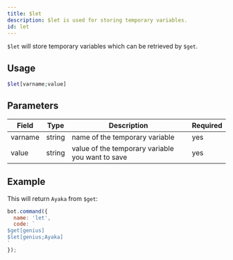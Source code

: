 ```yaml
---
title: $let 
description: $let is used for storing temporary variables.
id: let
---
```


`$let` will store temporary variables which can be retrieved by `$get`.

## Usage

```php
$let[varname;value]
```

## Parameters 


| Field   | Type   | Description                                      | Required |
| ------- | ------ | ------------------------------------------------ | -------- |
| varname | string | name of the temporary variable                   | yes      |
| value   | string | value of the temporary variable you want to save | yes      |

## Example

This will return `Ayaka` from `$get`:

```javascript
bot.command({
  name: 'let',
  code: `
$get[genius]
$let[genius;Ayaka]
`
});
```
